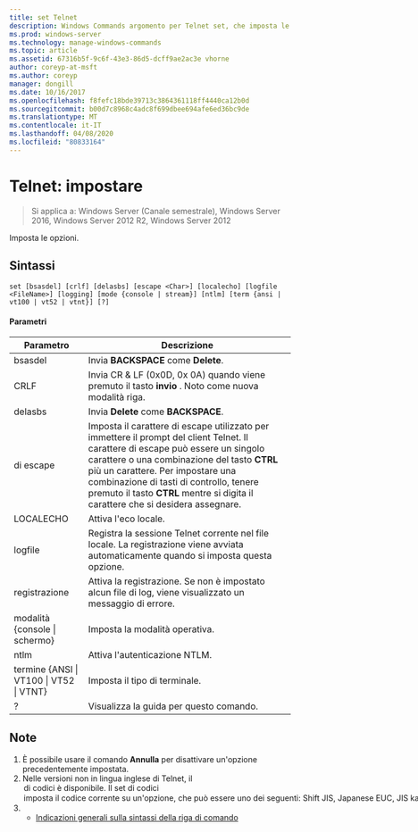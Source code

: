 ```yaml
---
title: set Telnet
description: Windows Commands argomento per Telnet set, che imposta le opzioni.
ms.prod: windows-server
ms.technology: manage-windows-commands
ms.topic: article
ms.assetid: 67316b5f-9c6f-43e3-86d5-dcff9ae2ac3e vhorne
author: coreyp-at-msft
ms.author: coreyp
manager: dongill
ms.date: 10/16/2017
ms.openlocfilehash: f8fefc18bde39713c3864361118ff4440ca12b0d
ms.sourcegitcommit: b00d7c8968c4adc8f699dbee694afe6ed36bc9de
ms.translationtype: MT
ms.contentlocale: it-IT
ms.lasthandoff: 04/08/2020
ms.locfileid: "80833164"
---
```

# <a name="telnet-set"></a>Telnet: impostare

>Si applica a: Windows Server (Canale semestrale), Windows Server 2016, Windows Server 2012 R2, Windows Server 2012

Imposta le opzioni.   

## <a name="syntax"></a>Sintassi  
```  
set [bsasdel] [crlf] [delasbs] [escape <Char>] [localecho] [logfile <FileName>] [logging] [mode {console | stream}] [ntlm] [term {ansi | vt100 | vt52 | vtnt}] [?]  
```  
#### <a name="parameters"></a>Parametri  

|                    Parametro                     |                                                                                                                                              Descrizione                                                                                                                                              |
|--------------------------------------------------|-------------------------------------------------------------------------------------------------------------------------------------------------------------------------------------------------------------------------------------------------------------------------------------------------------|
|                     bsasdel                      |                                                                                                                                 Invia **BACKSPACE** come **Delete**.                                                                                                                                  |
|                       CRLF                       |                                                                                                        Invia CR & LF (0x0D, 0x 0A) quando viene premuto il tasto **invio** . Noto come nuova modalità riga.                                                                                                        |
|                     delasbs                      |                                                                                                                                 Invia **Delete** come **BACKSPACE**.                                                                                                                                  |
|                <Character> di escape                | Imposta il carattere di escape utilizzato per immettere il prompt del client Telnet. Il carattere di escape può essere un singolo carattere o una combinazione del tasto **CTRL** più un carattere. Per impostare una combinazione di tasti di controllo, tenere premuto il tasto **CTRL** mentre si digita il carattere che si desidera assegnare. |
|                    LOCALECHO                     |                                                                                                                                         Attiva l'eco locale.                                                                                                                                          |
|                <FileName> logfile                |                                                                                               Registra la sessione Telnet corrente nel file locale. La registrazione viene avviata automaticamente quando si imposta questa opzione.                                                                                               |
|                     registrazione                      |                                                                                                                  Attiva la registrazione. Se non è impostato alcun file di log, viene visualizzato un messaggio di errore.                                                                                                                   |
|           modalità {console &#124; schermo}           |                                                                                                                                       Imposta la modalità operativa.                                                                                                                                        |
|                       ntlm                       |                                                                                                                                     Attiva l'autenticazione NTLM.                                                                                                                                     |
| termine {ANSI &#124; VT100 &#124; VT52 &#124; VTNT} |                                                                                                                                        Imposta il tipo di terminale.                                                                                                                                        |
|                        ?                         |                                                                                                                                    Visualizza la guida per questo comando.                                                                                                                                    |

## <a name="remarks"></a>Note  
1. È possibile usare il comando **Annulla** per disattivare un'opzione precedentemente impostata.  
2. Nelle versioni non in lingua inglese di Telnet, il <option> di **codici** è disponibile. Il set di **codici** <option> imposta il codice corrente su un'opzione, che può essere uno dei seguenti: **Shift JIS**, **Japanese EUC**, **JIS kanji**, **JIS kanji (78)** , **Dec kanji**, **NEC kanji**. È necessario impostare lo stesso set di codice nel computer remoto.  
   ## <a name="examples"></a><a name=BKMK_Examples></a>Esempi  
   Impostare il file di log e iniziare la registrazione nel file locale tnlog. txt  
   ```  
   set logfile tnlog.txt  
   ```  
   ## <a name="additional-references"></a>Altre informazioni di riferimento  
3. - [Indicazioni generali sulla sintassi della riga di comando](command-line-syntax-key.md)  
